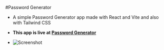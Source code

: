 #Password Generator

- A simple Password Generator app made with React and Vite and also with Tailwind CSS

* **This app is live at [Password Generator](https://pratik9892.github.io/pass-generator/)**

+ ![Screenshot](https://github.com/pratik9892/pass-generator/assets/119058935/934d4835-a6d2-4d71-8b91-13da9c0bcb97)

